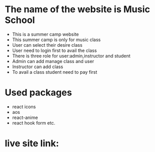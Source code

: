 #  The name of the website is Music School

* This is a summer camp website
* This summer camp is only for music class
* User can select their desire class
* User need to login first to avail the class
* There is three role for user:admin,instructor and student
* Admin can add manage class and user
* Instructor can add class 
* To avail a class student need to pay first
# Used packages
* react icons
* aos
* react-anime
* react hook form etc.

# live site link: 
